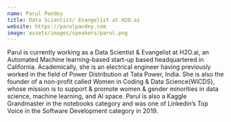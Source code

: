 ```yaml
---
name: Parul Pandey
title: Data Scientist/ Evangelist at H2O.ai
website: https://parulpandey.com
image: assets/images/speakers/parul.png
---
```


Parul is currently working as a Data Scientist &  Evangelist at H2O.ai, an Automated Machine learning-based start-up based headquartered in California. Academically, she is an electrical engineer having previously worked in the field of Power Distribution at Tata Power, India. She is also the founder of a non-profit called Women in Coding & Data Science(WiCDS), whose mission is to support & promote women & gender minorities in data science, machine learning, and AI space. Parul is also a Kaggle Grandmaster in the notebooks category and was one of Linkedin’s Top Voice in the Software Development category in 2019.
